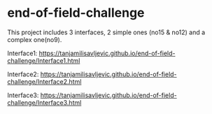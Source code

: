# end-of-field-challenge
This project includes 3 interfaces, 2 simple ones (no15 & no12) and a complex one(no9).


Interface1: https://tanjamilisavljevic.github.io/end-of-field-challenge/Interface1.html


Interface2: https://tanjamilisavljevic.github.io/end-of-field-challenge/Interface2.html


Interface3: https://tanjamilisavljevic.github.io/end-of-field-challenge/Interface3.html
